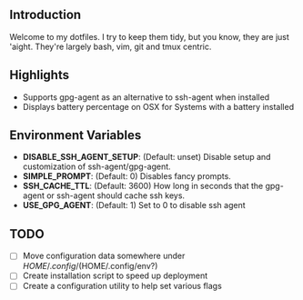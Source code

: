 ## Introduction

Welcome to my dotfiles. I try to keep them tidy, but you know, they are just
'aight. They're largely bash, vim, git and tmux centric.

## Highlights

* Supports gpg-agent as an alternative to ssh-agent when installed
* Displays battery percentage on OSX for Systems with a battery installed

## Environment Variables

* **DISABLE_SSH_AGENT_SETUP**: (Default: unset) Disable setup and customization of ssh-agent/gpg-agent.
* **SIMPLE_PROMPT**: (Default: 0) Disables fancy prompts.
* **SSH_CACHE_TTL**: (Default: 3600) How long in seconds that the gpg-agent or ssh-agent should cache ssh keys.
* **USE_GPG_AGENT**: (Default: 1) Set to 0 to disable ssh agent

## TODO

- [ ] Move configuration data somewhere under $HOME/.config/ ($HOME/.config/env?)
- [ ] Create installation script to speed up deployment
- [ ] Create a configuration utility to help set various flags
